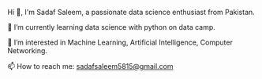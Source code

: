 Hi 👋, I'm Sadaf Saleem, a passionate data science enthusiast from Pakistan.

🌱 I’m currently learning data science with python on data camp.

👀 I’m interested in Machine Learning, Artificial Intelligence, Computer Networking.

📫 How to reach me: sadafsaleem5815@gmail.com

